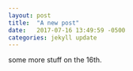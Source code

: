 ```yaml
---
layout: post
title:  "A new post"
date:   2017-07-16 13:49:59 -0500
categories: jekyll update
---
```

some more stuff on the 16th.
